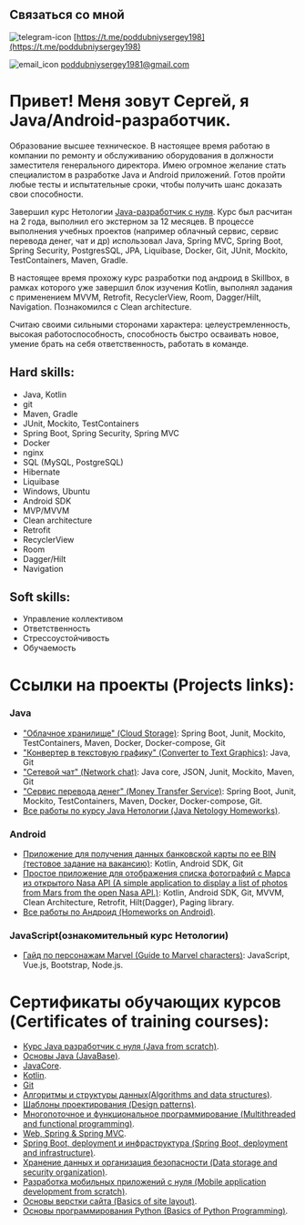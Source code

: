 ## Связаться со мной

![telegram-icon](https://user-images.githubusercontent.com/100315629/209927139-1be984f2-7d06-4232-9962-0dc0e9668f40.jpg)
[https://t.me/poddubniysergey198](https://t.me/poddubniysergey198)


![email_icon](https://user-images.githubusercontent.com/100315629/209927379-4724cda5-ccf3-4c5a-a2d4-1d8465484e0a.png)
poddubniysergey1981@gmail.com


# Привет! Меня зовут Сергей, я Java/Android-разработчик. 

Образование высшее техническое. 
В настоящее время работаю в компании по ремонту и обслуживанию оборудования в должности заместителя генерального директора. 
Имею огромное желание стать специалистом в разработке Java и Android приложений. Готов пройти любые тесты и испытательные сроки, чтобы получить шанс доказать свои способности.

Завершил курс Нетологии [Java-разработчик с нуля](https://netology.ru/programs/java-developer#/). Курс был расчитан на 2 года, выполнил его экстерном за 12 месяцев. В процессе выполнения учебных проектов (например облачный сервис, сервис перевода денег, чат и др) использовал Java, Spring MVC, Spring Boot, Spring Security, PostgresSQL, JPA, Liquibase, Docker, Git,  JUnit, Mockito, TestContainers, Maven, Gradle.

В настоящее время прохожу курс разработки под андроид в Skillbox, в рамках которого уже завершил блок изучения Kotlin, выполнял задания с применением MVVM, Retrofit, RecyclerView, Room, Dagger/Hilt, Navigation. Познакомился с Clean architecture.

Считаю своими сильными сторонами характера: целеустремленность, высокая работоспособность, способность быстро осваивать новое, умение брать на себя ответственность, работать в команде.

## Hard skills:
- Java, Kotlin
- git
- Maven, Gradle
- JUnit, Mockito, TestContainers
- Spring Boot, Spring Security, Spring MVC
- Docker
- nginx
- SQL (MySQL, PostgreSQL)
- Hibernate
- Liquibase
- Windows, Ubuntu
- Android SDK
- MVP/MVVM
- Clean architecture
- Retrofit
- RecyclerView
- Room
- Dagger/Hilt
- Navigation

## Soft skills:
- Управление коллективом
- Ответственность
- Стрессоустойчивость
- Обучаемость

# Ссылки на проекты (Projects links):

### Java
- ["Облачное хранилище" (Cloud Storage)](https://github.com/PoddubniySerg/StorageCloud.git): Spring Boot, Junit, Mockito, TestContainers, Maven, Docker, Docker-compose, Git
- ["Конвертер в текстовую графику" (Converter to Text Graphics)](https://github.com/PoddubniySerg/Graphics_converter.git): Java, Git
- ["Сетевой чат" (Network chat)](https://github.com/PoddubniySerg/Networkchat.git): Java core, JSON, Junit, Mockito, Maven, Git
- ["Сервис перевода денег" (Money Transfer Service)](https://github.com/PoddubniySerg/MoneyTransferApp.git): Spring Boot, Junit, Mockito, TestContainers, Maven, Docker, Docker-compose, Git.
- [Все работы по курсу Java Нетологии (Java Netology Homeworks)](https://github.com/PoddubniySerg/Homeworks.git).

### Android
- [Приложение для получения данных банковской карты по ее BIN (тестовое задание на вакансию)](https://github.com/PoddubniySerg/BinListNetClient): Kotlin, Android SDK, Git 
- [Простое приложение для отображения списка фотографий с Марса из открытого Nasa API (A simple application to display a list of photos from Mars from the open Nasa API.)](https://github.com/PoddubniySerg/MarsPhotosNasaAPI.git): Kotlin, Android SDK, Git, MVVM, Clean Architecture, Retrofit, Hilt(Dagger), Paging library.
- [Все работы по Андроид (Homeworks on Android)](https://github.com/PoddubniySerg/-Homeworks-on-Android-.git). 

### JavaScript(ознакомительный курс Нетологии)
- [Гайд по персонажам Marvel (Guide to Marvel characters)](https://github.com/PoddubniySerg/Marvel-characters-history.git): JavaScript, Vue.js, Bootstrap, Node.js.

# Сертификаты обучающих курсов (Certificates of training courses):
- [Курс Java разработчик с нуля (Java from scratch)](https://github.com/PoddubniySerg/CV_Sergey_Poddubniy_JAVA-developer/blob/master/Certificates/Java%20%20from%20scratch.pdf).
- [Основы Java (JavaBase)](https://github.com/PoddubniySerg/CV_Sergey_Poddubniy_JAVA-developer/blob/master/Certificates/JavaBase.pdf).
- [JavaCore](https://github.com/PoddubniySerg/CV_Sergey_Poddubniy_JAVA-developer/blob/master/Certificates/JavaCore.pdf).
- [Kotlin](https://github.com/PoddubniySerg/CV_Sergey_Poddubniy_JAVA-developer/blob/master/Certificates/KotlinSkillBox.pdf).
- [Git](https://github.com/PoddubniySerg/CV_Sergey_Poddubniy_JAVA-developer/blob/master/Certificates/Git.pdf)
- [Алгоритмы и структуры данных(Algorithms and data structures)](https://github.com/PoddubniySerg/CV_Sergey_Poddubniy_JAVA-developer/blob/master/Certificates/AlgorithmsAndDataStructures.pdf).
- [Шаблоны проектирования (Design patterns)](https://github.com/PoddubniySerg/CV_Sergey_Poddubniy_JAVA-developer/blob/master/Certificates/designPatterns.pdf).
- [Многопоточное и функциональное программирование (Multithreaded and functional programming)](https://github.com/PoddubniySerg/CV_Sergey_Poddubniy_JAVA-developer/blob/master/Certificates/Multithreading.pdf).
- [Web, Spring & Spring MVC](https://github.com/PoddubniySerg/CV_Sergey_Poddubniy_JAVA-developer/blob/master/Certificates/WebSpringMVC.pdf).
- [Spring Boot, deployment и инфраструктура (Spring Boot, deployment and infrastructure)](https://github.com/PoddubniySerg/CV_Sergey_Poddubniy_JAVA-developer/blob/master/Certificates/SpringBoot.pdf).
- [Хранение данных и организация безопасности (Data storage and security organization)](https://github.com/PoddubniySerg/CV_Sergey_Poddubniy_JAVA-developer/blob/master/Certificates/DatabaseAndSecurity.pdf).
- [Разработка мобильных приложений с нуля (Mobile application development from scratch)](https://github.com/PoddubniySerg/CV_Sergey_Poddubniy_JAVA-developer/blob/master/Certificates/StartAndroidNetology.pdf).
- [Основы верстки сайта (Basics of site layout)](https://github.com/PoddubniySerg/CV_Sergey_Poddubniy_JAVA-developer/blob/master/Certificates/html%20%26%20css.pdf).
- [Основы программирования Python (Basics of Python Programming)](https://github.com/PoddubniySerg/CV_Sergey_Poddubniy_JAVA-developer/blob/master/Certificates/python.pdf).
